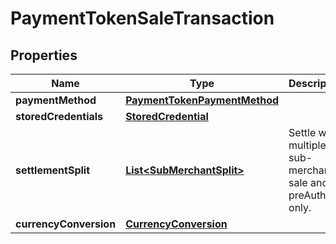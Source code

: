 
# PaymentTokenSaleTransaction

## Properties
Name | Type | Description | Notes
------------ | ------------- | ------------- | -------------
**paymentMethod** | [**PaymentTokenPaymentMethod**](PaymentTokenPaymentMethod.md) |  | 
**storedCredentials** | [**StoredCredential**](StoredCredential.md) |  |  [optional]
**settlementSplit** | [**List&lt;SubMerchantSplit&gt;**](SubMerchantSplit.md) | Settle with multiple sub-merchants, sale and preAuth only. |  [optional]
**currencyConversion** | [**CurrencyConversion**](CurrencyConversion.md) |  |  [optional]




